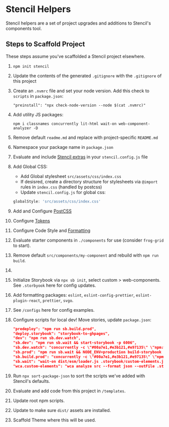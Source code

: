 # Stencil Helpers

Stencil helpers are a set of project upgrades and additions to Stencil's components tool.

## Steps to Scaffold Project

These steps assume you've scaffolded a Stencil project elsewhere.

1. `npm init stencil`
2. Update the contents of the generated `.gitignore` with the `.gitignore` of this project
3. Create an `.nvmrc` file and set your node version. Add this check to `scripts` in `package.json`:
    ```
    "preinstall": "npx check-node-version --node $(cat .nvmrc)"
    ```
4. Add utility JS packages:
   ```
   npm i classnames concurrently lit-html wait-on web-component-analyzer -D
   ```
5. Remove default `readme.md` and replace with project-specific `README.md`
6. Namespace your package name in `package.json`
7. Evaluate and include [Stencil extras](https://stenciljs.com/docs/config-extras) in your `stencil.config.js` file
8. Add Global CSS:
   - Add Global stylesheet `src/assets/css/index.css`
   - If desisred, create a directory structure for stylesheets via `@import` rules in `index.css` (handled by postcss)
   - Update `stencil.config.js` for global css:
    ```javascript
    globalStyle: 'src/assets/css/index.css'
    ```
9. Add and Configure [PostCSS](templates/postcss/README.md)
10. Configure [Tokens](templates/tokens/README.md)
11. Configure Code Style and [Formatting](templates/formatting)
12. Evaluate starter components in `./components` for use (consider `frog-grid` to start). 
13. Remove default `src/components/my-component` and rebuild with `npm run build`.






14. 
15. Initialize Storybook via `npx sb init`, select custom > web-components. See `.storbyook` here for config updates.
 
16. Add formatting packages:  `eslint`, `eslint-config-prettier`, `eslint-plugin-react`, `prettier`, `svgo`.
17. See `/configs` here for config examples.
18. Configure scripts for local dev! Move stories, update `package.json`:
     ```json
     "predeploy": "npm run sb.build.prod",
     "deploy.storybook": "storybook-to-ghpages",
     "dev": "npm run sb.dev.watch",
     "sb.dev": "npm run sb.wait && start-storybook -p 6006",
     "sb.dev.watch": "concurrently -c \"#00a7e1,#e3b121,#e97135\" \"npm:wca.custom-elements\" \"npm:build.watch\" \"npm:sb.dev\"",
     "sb.prod": "npm run sb.wait && NODE_ENV=production build-storybook -o storybook-static",
     "sb.build.prod": "concurrently -c \"#00a7e1,#e3b121,#e97135\" \"npm:wca.custom-elements\" \"npm:build\" \"npm:sb.prod\"",
     "sb.wait": "wait-on dist/esm/loader.js .storybook/custom-elements.json",
     "wca.custom-elements": "wca analyze src --format json --outFile .storybook/custom-elements.json"
     ```
19. Run `npx sort-package-json` to sort the scripts we've added with Stencil's defaults.
20. Evaluate and add code from this project in `/templates`.
21. Update root npm scripts.
22. Update to make sure `dist/` assets are installed.
23. Scaffold Theme where this will be used.
